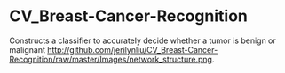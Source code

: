# CV_Breast-Cancer-Recognition
Constructs a classifier to accurately decide whether a tumor is benign or malignant 
http://github.com/jerilynliu/CV_Breast-Cancer-Recognition/raw/master/Images/network_structure.png.


